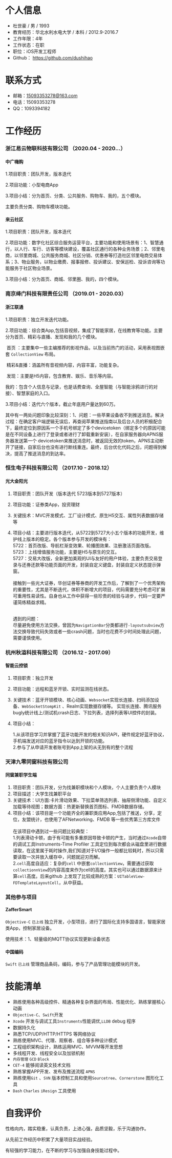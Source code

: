 # 个人信息

- 杜世豪 / 男 / 1993
- 教育经历：华北水利水电大学 / 本科 / 2012.9-2016.7
- 工作年限：4年
- 工作状态：在职
- 职位：iOS开发工程师
- Github： https://github.com/dushihao


# 联系方式

- 邮箱：15093353278@163.com
- 电话：15093353278
- QQ：1093394182

# 工作经历

### 浙江易云物联科技有限公司 （2020.04 - 2020...）

#### 中广嗨购

1.项目职责：团队开发，版本迭代

2.项目功能：小型电商App

3.项目小结：分为首页、分类、公共服务、购物车、我的，五个模块。

主要负责分类、购物车模块功能。



#### 来云社区

1.项目职责：团队开发，版本迭代

2.项目功能：数字化社区综合服务运营平台，主要功能和使用场景有：1、智慧通行，以人行、车行、访客等模块建设，覆盖社区通行的各种业务场景；2、邻里电商，以邻里商城、公共服务商城、社区分销、优惠券等打造社区邻里电商交易体系；3、物业服务，以物业缴费、报事报修、投诉建议、安保巡检、投诉咨询等功能服务于社区物业场景。

3.项目小结：分为首页、商城、邻里圈、我的，四个模块。



### 南京绛门科技有限责任公司 （2019.01 - 2020.03）

#### 浙江联通

1.项目职责：独立开发迭代功能。

2.项目功能：综合类App,包括音视频，集成了智能家居，在线教育等功能。主要分为首页、精彩与直播、发现和我的几个模块。

​	  首页 ：主要集中一些主编推荐的影视作品，以及当前热门的活动，采用表视图嵌套 `CollectionView` 布局。

​	精彩&直播：涵盖所有音视频内容，内容丰富，功能复杂。

​	发现：主要是H5内容，包含教育、娱乐、音乐等内容。

​	我的：包含个人信息与记录，也是话费查询、全屋智能（与智能涂鸦进行的对接）、智慧家庭的入口。

3.项目小结：迭代六个版本，截止年底用户量达到60万。

其中有一两处问题印象比较深刻：1、问题：一些苹果设备收不到推送消息。解决过程：在确定客户端逻辑无误后，再查阅苹果推送指南以及后台人员的积极配合下，最终定位到原因系一个手机号绑定了多个devicetoken（绑定多个的原因可能是在不同设备上进行了登录或者进行了卸载重新安装），在自家服务器向APNS服务器发送第一个 devicetoken来推送消息时，被返回无效的token，APNS主动断开了链接，自家后台也没有进行断线重连。最终，后台优化代码之后，问题得到解决，提高了推送消息的到达率。



### 恒生电子科技有限公司 （2017.10 - 2018.12）

#### 光大金阳光

1. 项目职责：团队开发（版本迭代 5723版本到5727版本）

2. 项目功能：证券类App，投资理财

3. 关键技术：MVC开发模式、工厂设计模式、原生H5交互、属性列表数据存储等

4. 项目小结：主要进行版本迭代，从5722到5727大小五个版本的功能开发，维护线上版本的稳定。各个版本参与开发的模块有：<br>
      ​     5722：首页改版、导航栏渐变效果、轮播图效果、注册激活页面改版。 <br>
      ​     5723：上线增值服务功能，主要是H5与原生的交互。 <br>
      ​     5727：交易大改版，全新更加美观的UI与友好的用户体验，主要负责交易登录与还券还款等功能页面的开发，封装自定义键盘，封装自定义状态提示弹窗。 <br><br>
      接触到一些光大证券，华创证券等券商的开发工作后，了解到了一个优秀架构的重要性，尤其是不断迭代，体积不断增大的项目，代码需要充分考虑可扩展可重用性易读性。自身也从工作中获得一些珍贵的经验与进步，代码一定要严谨简练精益求精。 <br><br>

      遇到的问题：<br>尽量避免使用方法交换，曾因为`NavigationBar`分类都进行`-layoutsubview`方法交换导致代码失效或者一些crash问题，当时也花费不少时间处理此问题，需要谨慎使用。
      ​     



### 杭州秋溢科技有限公司 （2016.12 - 2017.09）

#### 智能云控锁

1. 项目职责：独立开发

2. 项目功能：远程和蓝牙开锁、实时监测在线状态。

3. 关键技术：蓝牙开锁模块、核心动画、`Websocket`实现长连接、扫码添加设备、`WebSocketStompKit` 、Realm实现数据存储等。
  实现长连接、腾讯服务bugly统计线上/测试机crash日志、下拉列表，选择列表等UI控件的封装。

4. 项目小结：

      1.从该项目学习并掌握了蓝牙功能开发的相关知识API，硬件规定好蓝牙协议，手机端发送对应的蓝牙指令以达到开锁的功能。<br>2.参与了从申请开发者账号到App上架的从无到有的整个流程



### 天津九零同窗科技有限公司

#### 同窗兼职学生端

1. 项目职责：团队开发，分为找兼职模块和个人模块，个人主要负责个人模块
2. 项目描述：大学生找兼职平台
3. 关键技术：UI方面:卡片滑动效果、下拉菜单筛选列表、抽屉侧滑功能、自定义加载等待视图；数据方面：热更新替换首页图标、FMDB数据存储。
4. 项目小结：该项目是一个功能齐全的兼职类应用App,包括了推送，分享，定位，友盟统计，也使用了AFNetworking、FMDB 等一些优秀第三方库文件 <br><br>在该项目中遇到过一些问题比较典型：<br>
   1.列表滑动卡顿，由于有可能有多重原因导致卡顿的产生，当时通过`Xcode`自带的调试工具Instruments-Time Profiler 工具定位到每次都会从磁盘里进行数据读取，在这里属于耗时操作,我们知道对于I/O操作一般都比较耗时，所以只需要读取一次并放入缓存中，问题就迎刃而解。<br>
   2.`cell`高度自适应：复杂的`cell` 中嵌套`collectionView`，需要通过获取`collectionnView`的内容高度来作为cell的高度。其实也可以通过数据源来计算`cell`高度。后来github 上发现了比较成熟的方案：`UITableView-FDTemplateLayoutCell`，从中获益。



### 其他参与项目

#### ZafferSmart

`Objective-C` `已上线`  独立开发，小型项目，进行了国际化支持多国语言，智能家居类App，控制家居设备。

使用技术：1、轻量级的MQTT协议实现更新设备状态

#### 中国编码

`Swift`  `已上线` 管理商品条码，编码，参与了产品管理功能模块的开发。


# 技能清单

- 熟练使用各种高级控件、精通各种复杂界面的布局、性能优化、熟练掌握核心动画
- `Objective-C`、`Swift`开发
- `Xcode` 开发与调试工具`Instruments`性能调优,`LLDB` debug 程序
- 数据持久化
- 熟悉TCP/UDP/HTTP/HTTPS 等网络协议
- 熟练使用MVC、代理、观察者、组合等多种设计模式
- 工程组织架构设计，熟练运用MVC、MVVM等开发思想
- 多线程开发、线程安全以及加锁机制
- `内存管理` `GCD` `Block`
- `CET-4` 能够阅读英文技术文档
- 熟练掌握APP开发、发布及推送流程 `APNS` 
- 熟练使用`Git` 、`SVN`  版本控制工具和使用`Sourcetree`、`Cornerstone` 图形化工具
- `Dash` `Charles` `iResign` 工具使用


# 自我评价

性格向内，踏实稳重，认真负责，上进心强，品质坚毅，乐于沟通协作。

从先前工作经历中积累了大量项目实战经验。

有较强的学习能力，在不断的学习与加强自身技能过程中。


